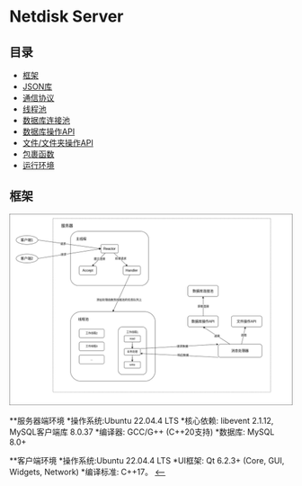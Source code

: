 # Netdisk Server

## 目录
* [框架](#框架)
* [JSON库](json/README.md)
* [通信协议](msg/README.md)
* [线程池](threadpool/README.md)
* [数据库连接池](mysql/README.md)
* [数据库操作API](idatabase/README.md)
* [文件/文件夹操作API](ifilefolder/README.md)
* [包裹函数](wrap/README.md)
* [运行环境](#运行环境)

<span id="框架"></span>
## 框架
![服务器框架图](../DemoImages/ServerFramework.png)

<span id="运行环境"></span>
**服务器端环境
*操作系统:Ubuntu 22.04.4 LTS
*核心依赖: libevent 2.1.12, MySQL客户端库 8.0.37
*编译器: GCC/G++ (C++20支持)
*数据库: MySQL 8.0+

**客户端环境
*操作系统:Ubuntu 22.04.4 LTS
*UI框架: Qt 6.2.3+ (Core, GUI, Widgets, Network)
*编译标准: C++17。
[<--](../README.md)
